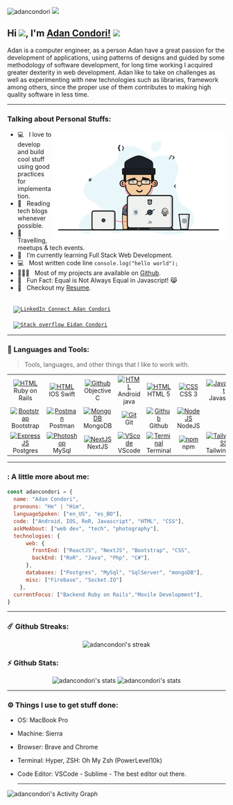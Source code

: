 <p align="left"><img src="https://komarev.com/ghpvc/?username=adancondori&label=Profile%20views&color=0e75b6&style=flat" alt="adancondori" /> <img src="https://media.giphy.com/media/mGcNjsfWAjY5AEZNw6/giphy.gif" width="50"> </p>

## Hi <img src="https://media.giphy.com/media/hvRJCLFzcasrR4ia7z/giphy.gif" width="22px">, I'm [Adan Condori!](https://github.com/adancondori/) <img src="https://media.giphy.com/media/WUlplcMpOCEmTGBtBW/giphy.gif" width="35">


Adan is a computer engineer, as a person Adan have a great passion for the development of applications, using patterns of designs and guided by some methodology of software development, for long time working I acquired greater dexterity in web development. Adan like to take on challenges as well as experimenting with new technologies such as libraries, framework among others, since the proper use of them contributes to making high quality software in less time.

---

### Talking about Personal Stuffs:

<img align="right" height="250" width="400" alt="Eidan Condori" src="img/developer.gif" />

- 💻 &nbsp; I love to develop and build cool stuff using good practices for implementation.
- 📰 &nbsp; Reading tech blogs whenever possible.
- 🍕 &nbsp; Travelling, meetups & tech events.
- 🚀 &nbsp; I’m currently learning Full Stack Web Development.
- 💻 &nbsp; Most written code line `console.log("hello world");`
- 👨🏻‍💻 &nbsp; Most of my projects are available on [Github](https://adancondori.github.io/).
- 👾 &nbsp; Fun Fact: Equal is Not Always Equal in Javascript! 😹
- 📝 &nbsp; Checkout my [Resume](https://adancondori.github.io/).

<p>

<code>
  <a href="https://www.linkedin.com/in/adancondori/" rel="nofollow"><img src="https://camo.githubusercontent.com/30b1a9002c659b7b7be7d364099a12ca06d7bd1b/68747470733a2f2f696d672e736869656c64732e696f2f62616467652f2532302d436f6e6e6563742d626c61636b3f636f6c6f723d313431373141266c6162656c436f6c6f723d323132313231266c6f676f3d6c696e6b6564696e266c6f676f436f6c6f723d666666666666" alt="LinkedIn Connect Adan Condori" data-canonical-src="https://img.shields.io/badge/%20-Connect-black?color=14171A&amp;labelColor=212121&amp;logo=linkedin&amp;logoColor=ffffff" style="max-width:100%;"></a>
</code>
<code>
  <a href="https://stackoverflow.com/users/5873203/adan-condori-c"><img src="https://camo.githubusercontent.com/6c16966ca2fde7c772c57526ea15bbd09f3ba71c/68747470733a2f2f696d672e736869656c64732e696f2f62616467652f2d537461636b2532304f766572666c6f772d3232323232323f7374796c653d666c61742d737175617265266c6f676f3d737461636b2d6f766572666c6f77266c6f676f436f6c6f723d7768697465266c696e6b3d68747470733a2f2f737461636b6f766572666c6f772e636f6d2f75736572732f373933383437312f72696661742d683f7461623d70726f66696c65" alt="Stack overflow Eidan Condori"></a></code>
</p>

---

### :dart: Languages and Tools:

> Tools, languages, and other things that I like to work with.

<table>
  <tr>
    <td align="center" width="96">
      <a href="#">
        <img src="https://upload.wikimedia.org/wikipedia/commons/c/c3/Ruby_on_Rails_logo.svg" width="48" height="48" alt="HTML" />
      </a>
      <br>Ruby on Rails
    </td>
    <td align="center" width="96">
      <a href="#">
        <img src="https://upload.wikimedia.org/wikipedia/commons/c/c0/Swift-im.svg" width="48" height="48" alt="HTML" />
      </a>
      <br>IOS Swift
    </td>
    <td align="center"  width="96">
      <a href="#">
        <img src="https://seeklogo.com/images/O/objective-c-logo-81746870EF-seeklogo.com.png" width="48" height="48" alt="Github" />
      </a>
      <br>Objective C
    </td>
    <td align="center" width="96">
      <a href="#">
        <img src="https://upload.wikimedia.org/wikipedia/commons/5/5a/Android_5.1_apk_icon.png" width="48" height="48" alt="HTML" />
      </a>
      <br>Android java
    </td>
    <td align="center" width="96">
      <a href="#">
        <img src="https://upload.wikimedia.org/wikipedia/commons/6/61/HTML5_logo_and_wordmark.svg" width="48" height="48" alt="HTML" />
      </a>
      <br>HTML 5
    </td>
    <td align="center" width="96">
      <a href="#">
        <img src="https://upload.wikimedia.org/wikipedia/commons/d/d5/CSS3_logo_and_wordmark.svg" width="48" height="48" alt="CSS" />
      </a>
      <br>CSS 3
    </td>
    <td align="center" width="96">
      <a href="#">
        <img src="https://upload.wikimedia.org/wikipedia/commons/9/99/Unofficial_JavaScript_logo_2.svg" width="48" height="48" alt="Javascript" />
      </a>
      <br>Javascript
    </td>
    <td align="center" width="96">
      <a href="#">
        <img src="https://www.vectorlogo.zone/logos/reactjs/reactjs-icon.svg" width="48" height="48" alt="ReactJS" />
      </a>
      <br>ReactJS
    </td>
  </tr>
  <tr>
    <td align="center" width="96">
      <a href="#" >
        <img src="https://upload.wikimedia.org/wikipedia/commons/b/b2/Bootstrap_logo.svg" width="48" height="48" alt="Bootstrap" />
      </a>
      <br>Bootstrap
    </td>
    <td align="center" width="96">
      <a href="#">
        <img src="https://www.vectorlogo.zone/logos/getpostman/getpostman-icon.svg" width="48" height="48" alt="Postman" />
      </a>
      <br>Postman
    </td>
    <td align="center" width="96">
      <a href="#">
        <img src="https://www.vectorlogo.zone/logos/mongodb/mongodb-icon.svg" width="48" height="48" alt="MongoDB" />
      </a>
      <br>MongoDB
    </td>
    <td align="center" width="96">
      <a href="#">
        <img src="https://upload.wikimedia.org/wikipedia/commons/e/e0/Git-logo.svg" width="48" height="48" alt="Git" />
      </a>
      <br>Git
    </td>
    <td align="center"  width="96">
      <a href="#">
        <img src="https://github.githubassets.com/images/modules/logos_page/Octocat.png" width="48" height="48" alt="Github" />
      </a>
      <br>Github
    </td>
    <td align="center" width="96">
      <a href="#">
        <img src="https://upload.wikimedia.org/wikipedia/commons/d/d9/Node.js_logo.svg" width="48" height="48" alt="NodeJS" />
      </a>
      <br>NodeJS
    </td>
  </tr>
  <tr>
    <td align="center" width="96"> 
      <a href="#" >
        <img src="https://upload.wikimedia.org/wikipedia/commons/2/29/Postgresql_elephant.svg" width="48" height="48" alt="ExpressJS" />
      </a>
      <br>Postgres
    </td>
        <td align="center" width="96">
      <a href="#" >
        <img src="https://upload.wikimedia.org/wikipedia/commons/0/0a/MySQL_textlogo.svg" width="48" height="48" alt="Photoshop" />
      </a>
      <br>MySql
    </td>
    <td align="center" width="96">
      <a href="#" >
        <img src="https://upload.wikimedia.org/wikipedia/commons/8/8e/Nextjs-logo.svg" width="48" height="48" alt="NextJS" />
      </a>
      <br>NextJS
    </td>
    <td align="center"  width="96">
      <a href="#">
        <img src="https://upload.wikimedia.org/wikipedia/commons/9/9a/Visual_Studio_Code_1.35_icon.svg" width="48" height="48" alt="VScode" />
      </a>
      <br>VScode
    </td>
    <td align="center" width="96">
      <a href="#">
        <img src="https://cdn.worldvectorlogo.com/logos/terminal-1.svg" width="48" height="48" alt="Terminal" />
      </a>
      <br>Terminal
    </td>
    <td align="center"  width="96">
      <a href="#">
        <img src="https://upload.wikimedia.org/wikipedia/commons/d/db/Npm-logo.svg" width="48" height="48" alt="npm" />
      </a>
      <br>npm
    </td>
    <td align="center" width="96">
      <a href="#" >
        <img src="https://www.vectorlogo.zone/logos/tailwindcss/tailwindcss-icon.svg" width="48" height="48" alt="TailwindCSS" />
      </a>
      <br>TailwindCSS
    </td>
    <td align="center" width="96">
      <a href="#" >
        <img src="https://upload.wikimedia.org/wikipedia/commons/3/35/Tux.svg" width="48" height="48" alt="Linux" />
      </a>
      <br>Linux
    </td>
  </tr>
</table>

---

### : A little more about me:

```javascript
const adancondori = {
  name: "Adan Condori",
  pronouns: "He" | "Him",
  languageSpoken: ["en_US", "es_BO"],
  code: ["Android, IOS, RoR, Javascript", "HTML", "CSS"],
  askMeAbout: ["web dev", "tech", "photography"],
  technologies: {
      web: {
        frontEnd: ["ReactJS", "NextJS", "Bootstrap", "CSS",
        backEnd: ["RoR", "Java", "Php", "C#"],
      },
      databases: ["Postgres", "MySql", "SqlServer", "mongoDB"],
      misc: ["Firebase", "Socket.IO"]
    },
  currentFocus: ["Backend Ruby on Rails","Movile Development"],
}
```

---

### ☄️ Github Streaks:
<p align="center">
    <img alt="adancondori's streak" src="https://github-readme-streak-stats.herokuapp.com/?user=adancondori&theme=tokyonight&hide_border=true"/>
</p>

### ⚡ Github Stats:

<p align="center">
	<img src="https://github-readme-stats.vercel.app/api?username=adancondori&show_icons=true&hide_border=true&theme=tokyonight" alt="adancondori's stats" />
	<img src="https://github-readme-stats.vercel.app/api/top-langs?username=adancondori&show_icons=true&locale=en&layout=compact&theme=tokyonight&hide_border=true" alt="adancondori's stats"/>
</p>

---

### ⚙️ Things I use to get stuff done:
- OS: MacBook Pro
- Machine: Sierra
- Browser: Brave and Chrome
- Terminal: Hyper, ZSH: Oh My Zsh (PowerLevel10k)
- Code Editor: VSCode - Sublime - The best editor out there.


  
  ---
  
<p>
  <img alt="adancondori's Activity Graph" src="https://activity-graph.herokuapp.com/graph?username=adancondori&bg_color=1F222E&color=F8D866&line=F85D7F&point=FFFFFF&hide_border=true" />
</p>
